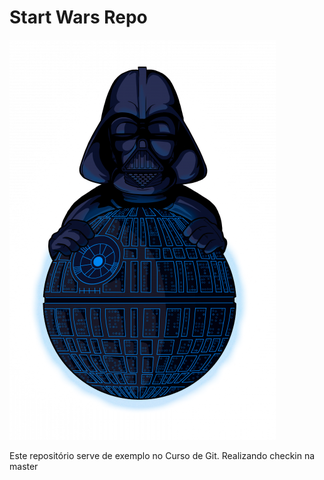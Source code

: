 # Start Wars Repo

![Estrela da Morte](estrelaDaMorte.png)

Este repositório serve de exemplo no Curso de Git.
Realizando checkin na master